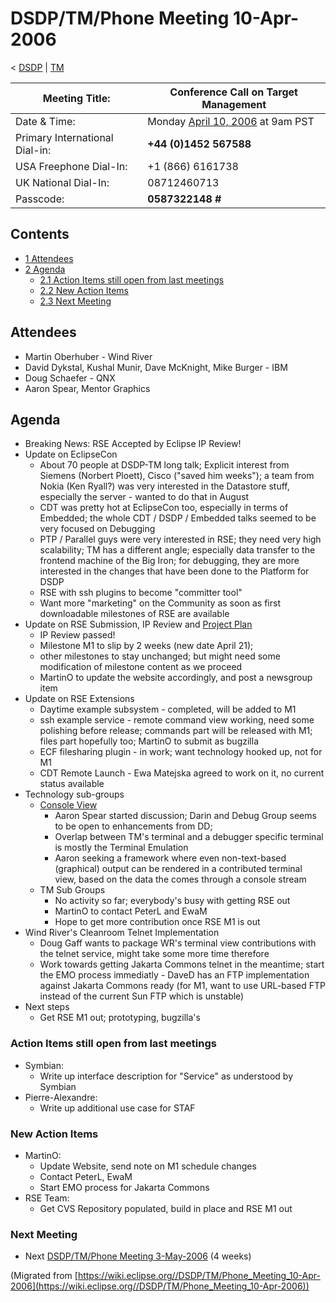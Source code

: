 

DSDP/TM/Phone Meeting 10-Apr-2006
=================================

< [DSDP](https://wiki.eclipse.org/DSDP "DSDP")‎ | [TM](./TM "DSDP/TM")

| Meeting Title: | **Conference Call on Target Management** |
| --- | --- |
| Date & Time: | Monday [April 10, 2006](./index.php?title=April_10,_2006&action=edit&redlink=1 "April 10, 2006 (page does not exist)") at 9am PST |
| Primary International Dial-in: | **+44 (0)1452 567588** |
| USA Freephone Dial-In: | +1 (866) 6161738 |
| UK National Dial-In: | 08712460713 |
| Passcode: | **0587322148 #** |

Contents
--------

*   [1 Attendees](#Attendees)
*   [2 Agenda](#Agenda)
    *   [2.1 Action Items still open from last meetings](#Action-Items-still-open-from-last-meetings)
    *   [2.2 New Action Items](#New-Action-Items)
    *   [2.3 Next Meeting](#Next-Meeting)

Attendees
---------

*   Martin Oberhuber - Wind River
*   David Dykstal, Kushal Munir, Dave McKnight, Mike Burger - IBM
*   Doug Schaefer - QNX
*   Aaron Spear, Mentor Graphics

Agenda
------

*   Breaking News: RSE Accepted by Eclipse IP Review!
*   Update on EclipseCon
    *   About 70 people at DSDP-TM long talk; Explicit interest from Siemens (Norbert Ploett), Cisco ("saved him weeks"); a team from Nokia (Ken Ryall?) was very interested in the Datastore stuff, especially the server - wanted to do that in August
    *   CDT was pretty hot at EclipseCon too, especially in terms of Embedded; the whole CDT / DSDP / Embedded talks seemed to be very focused on Debugging
    *   PTP / Parallel guys were very interested in RSE; they need very high scalability; TM has a different angle; especially data transfer to the frontend machine of the Big Iron; for debugging, they are more interested in the changes that have been done to the Platform for DSDP
    *   RSE with ssh plugins to become "committer tool"
    *   Want more "marketing" on the Community as soon as first downloadable milestones of RSE are available
*   Update on RSE Submission, IP Review and [Project Plan](https://www.eclipse.org/dsdp/tm/development/plan.php)
    *   IP Review passed!
    *   Milestone M1 to slip by 2 weeks (new date April 21);
    *   other milestones to stay unchanged; but might need some modification of milestone content as we proceed
    *   MartinO to update the website accordingly, and post a newsgroup item
*   Update on RSE Extensions
    *   Daytime example subsystem - completed, will be added to M1
    *   ssh example service - remote command view working, need some polishing before release; commands part will be released with M1; files part hopefully too; MartinO to submit as bugzilla
    *   ECF filesharing plugin - in work; want technology hooked up, not for M1
    *   CDT Remote Launch - Ewa Matejska agreed to work on it, no current status available
*   Technology sub-groups
    *   [Console View](./DD/ConsoleView "DSDP/DD/ConsoleView")
        *   Aaron Spear started discussion; Darin and Debug Group seems to be open to enhancements from DD;
        *   Overlap between TM's terminal and a debugger specific terminal is mostly the Terminal Emulation
        *   Aaron seeking a framework where even non-text-based (graphical) output can be rendered in a contributed terminal view, based on the data the comes through a console stream
    *   TM Sub Groups
        *   No activity so far; everybody's busy with getting RSE out
        *   MartinO to contact PeterL and EwaM
        *   Hope to get more contribution once RSE M1 is out
*   Wind River's Cleanroom Telnet Implementation
    *   Doug Gaff wants to package WR's terminal view contributions with the telnet service, might take some more time therefore
    *   Work towards getting Jakarta Commons telnet in the meantime; start the EMO process immediatly - DaveD has an FTP implementation against Jakarta Commons ready (for M1, want to use URL-based FTP instead of the current Sun FTP which is unstable)
*   Next steps
    *   Get RSE M1 out; prototyping, bugzilla's

### Action Items still open from last meetings

*   Symbian:
    *   Write up interface description for "Service" as understood by Symbian
*   Pierre-Alexandre:
    *   Write up additional use case for STAF

### New Action Items

*   MartinO:
    *   Update Website, send note on M1 schedule changes
    *   Contact PeterL, EwaM
    *   Start EMO process for Jakarta Commons
*   RSE Team:
    *   Get CVS Repository populated, build in place and RSE M1 out

### Next Meeting

*   Next [DSDP/TM/Phone Meeting 3-May-2006](./Phone_Meeting_3-May-2006 "DSDP/TM/Phone Meeting 3-May-2006") (4 weeks)


(Migrated from [https://wiki.eclipse.org//DSDP/TM/Phone_Meeting_10-Apr-2006](https://wiki.eclipse.org//DSDP/TM/Phone_Meeting_10-Apr-2006))